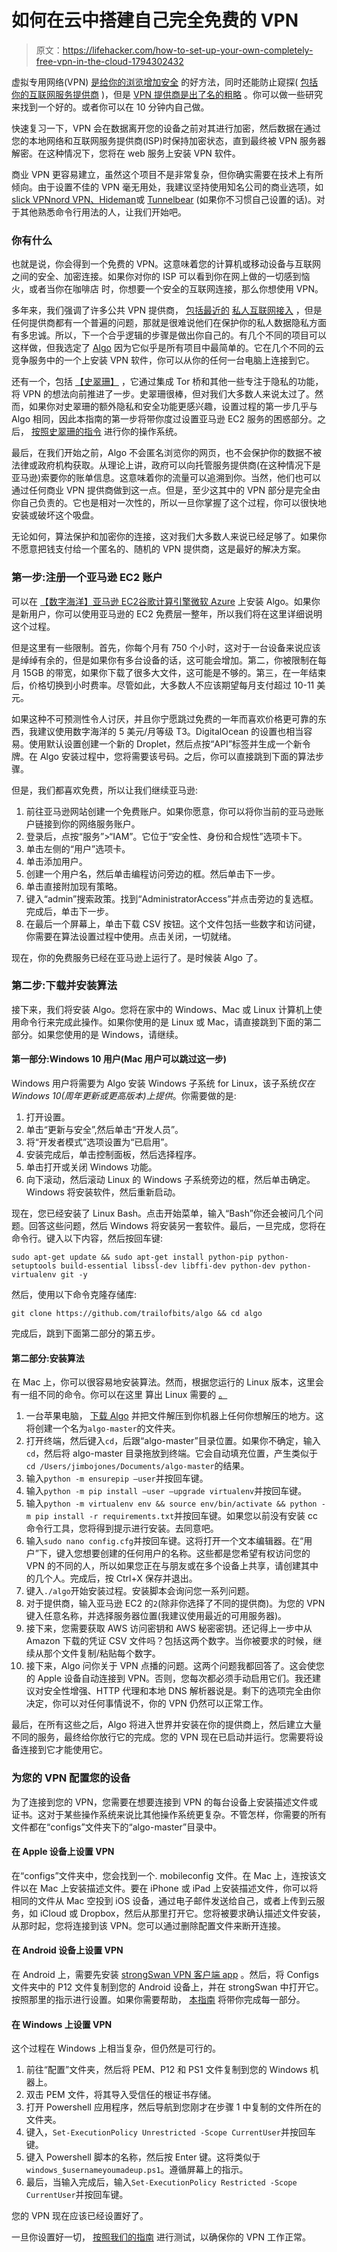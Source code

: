# 如何在云中搭建自己完全免费的 VPN

> 原文：<https://lifehacker.com/how-to-set-up-your-own-completely-free-vpn-in-the-cloud-1794302432>

虚拟专用网络(VPN) [是给你的浏览增加安全](https://lifehacker.com/why-you-should-be-using-a-vpn-and-how-to-choose-one-5940565) 的好方法，同时还能防止窥探( [包括你的互联网服务提供商](http://lifehacker.com/why-is-everyone-talking-about-vpns-1793768312) )，但是 [VPN 提供商是出了名的粗略](https://lifehacker.com/how-do-i-know-if-my-vpn-is-trustworthy-508866499) 。你可以做一些研究来找到一个好的。或者你可以在 10 分钟内自己做。



快速复习一下，VPN 会在数据离开您的设备之前对其进行加密，然后数据在通过您的本地网络和互联网服务提供商(ISP)时保持加密状态，直到最终被 VPN 服务器解密。在这种情况下，您将在 web 服务上安装 VPN 软件。

商业 VPN 更容易建立，虽然这个项目不是非常复杂，但你确实需要在技术上有所倾向。由于设置不佳的 VPN 毫无用处，我建议坚持使用知名公司的商业选项，如[slick VPN](https://www.slickvpn.com/)[nord VPN、](https://nordvpn.com/)[Hideman](https://www.hideman.net/)或 [Tunnelbear](https://www.tunnelbear.com/) (如果你不习惯自己设置的话)。对于其他熟悉命令行用法的人，让我们开始吧。

### 你有什么

也就是说，你会得到一个免费的 VPN。这意味着您的计算机或移动设备与互联网之间的安全、加密连接。如果你对你的 ISP 可以看到你在网上做的一切感到恼火，或者当你在咖啡店 时，你想要一个安全的互联网连接，那么你想使用 VPN。

多年来，我们强调了许多公共 VPN 提供商， [包括最近的](http://gear.lifehacker.com/the-best-vpn-service-is-private-internet-access-1794083573) [私人互联网接入](https://www.privateinternetaccess.com/) ，但是任何提供商都有一个普遍的问题，那就是很难说他们在保护你的私人数据隐私方面有多忠诚。所以，下一个合乎逻辑的步骤是做出你自己的。有几个不同的项目可以这样做，但我选定了 [Algo](https://github.com/trailofbits/algo) 因为它似乎是所有项目中最简单的。它在几个不同的云竞争服务中的一个上安装 VPN 软件，你可以从你的任何一台电脑上连接到它。

还有一个，包括 [【史翠珊】](https://github.com/jlund/streisand) ，它通过集成 Tor 桥和其他一些专注于隐私的功能，将 VPN 的想法向前推进了一步。史翠珊很棒，但对我们大多数人来说太过了。然而，如果你对史翠珊的额外隐私和安全功能更感兴趣，设置过程的第一步几乎与 Algo 相同，因此本指南的第一步将带你度过设置亚马逊 EC2 服务的困惑部分。之后， [按照史翠珊的指令](https://github.com/jlund/streisand) 进行你的操作系统。

最后，在我们开始之前，Algo 不会匿名浏览你的网页，也不会保护你的数据不被法律或政府机构获取。从理论上讲，政府可以向托管服务提供商(在这种情况下是亚马逊)索要你的账单信息。这意味着你的流量可以追溯到你。当然，他们也可以通过任何商业 VPN 提供商做到这一点。但是，至少这其中的 VPN 部分是完全由你自己负责的。它也是相对一次性的，所以一旦你掌握了这个过程，你可以很快地安装或破坏这个吸盘。

无论如何，算法保护和加密你的连接，这对我们大多数人来说已经足够了。如果你不愿意把钱支付给一个匿名的、随机的 VPN 提供商，这是最好的解决方案。



### 第一步:注册一个亚马逊 EC2 账户

可以在 [【数字海洋】](https://www.digitalocean.com/)[亚马逊 EC2](https://aws.amazon.com/ec2/?asc_campaign=InlineText&asc_refurl=https://lifehacker.com/how-to-set-up-your-own-completely-free-vpn-in-the-cloud-1794302432&asc_source=&tag=kinjalifehackerlink-20)[谷歌计算引擎](https://cloud.google.com/compute/)[微软 Azure](https://azure.microsoft.com/en-us/) 上安装 Algo。如果你是新用户，你可以使用亚马逊的 EC2 免费层一整年，所以我们将在这里详细说明这个过程。

但是这里有一些限制。首先，你每个月有 750 个小时，这对于一台设备来说应该是绰绰有余的，但是如果你有多台设备的话，这可能会增加。第二，你被限制在每月 15GB 的带宽，如果你下载了很多大文件，这可能是不够的。第三，在一年结束后，价格切换到小时费率。尽管如此，大多数人不应该期望每月支付超过 10-11 美元。

如果这种不可预测性令人讨厌，并且你宁愿跳过免费的一年而喜欢价格更可靠的东西，我建议使用数字海洋的 5 美元/月等级 T3。DigitalOcean 的设置也相当容易。使用默认设置创建一个新的 Droplet，然后点按“API”标签并生成一个新令牌。在 Algo 安装过程中，您将需要该号码。之后，你可以直接跳到下面的算法步骤。

但是，我们都喜欢免费，所以让我们继续亚马逊:

1.  前往亚马逊网站创建一个免费账户。如果你愿意，你可以将你当前的亚马逊账户链接到你的网络服务账户。
2.  登录后，点按“服务”>“IAM”。它位于“安全性、身份和合规性”选项卡下。
3.  单击左侧的“用户”选项卡。
4.  单击添加用户。
5.  创建一个用户名，然后单击编程访问旁边的框。然后单击下一步。
6.  单击直接附加现有策略。
7.  键入“admin”搜索政策。找到“AdministratorAccess”并点击旁边的复选框。完成后，单击下一步。
8.  在最后一个屏幕上，单击下载 CSV 按钮。这个文件包括一些数字和访问键，你需要在算法设置过程中使用。点击关闭，一切就绪。

现在，你的免费服务已经在亚马逊上运行了。是时候装 Algo 了。

### 第二步:下载并安装算法

接下来，我们将安装 Algo。您将在家中的 Windows、Mac 或 Linux 计算机上使用命令行来完成此操作。如果你使用的是 Linux 或 Mac，请直接跳到下面的第二部分。如果您使用的是 Windows，请继续。

#### 第一部分:Windows 10 用户(Mac 用户可以跳过这一步)

Windows 用户将需要为 Algo 安装 Windows 子系统 for Linux，该子系统*仅在 Windows 10(周年更新或更高版本)上提供*。你需要做的是:

1.  打开设置。
2.  单击“更新与安全”,然后单击“开发人员”。
3.  将“开发者模式”选项设置为“已启用”。
4.  安装完成后，单击控制面板，然后选择程序。
5.  单击打开或关闭 Windows 功能。
6.  向下滚动，然后滚动 Linux 的 Windows 子系统旁边的框，然后单击确定。Windows 将安装软件，然后重新启动。

现在，您已经安装了 Linux Bash。点击开始菜单，输入“Bash”你还会被问几个问题。回答这些问题，然后 Windows 将安装另一套软件。最后，一旦完成，您将在命令行。键入以下内容，然后按回车键:

```
sudo apt-get update && sudo apt-get install python-pip python-setuptools build-essential libssl-dev libffi-dev python-dev python-virtualenv git -y
```

然后，使用以下命令克隆存储库:

```
git clone https://github.com/trailofbits/algo && cd algo
```

完成后，跳到下面第二部分的第五步。

#### 第二部分:安装算法

在 Mac 上，你可以很容易地安装算法。然而，根据您运行的 Linux 版本，这里会有一组不同的命令。你可以在这里 算出 Linux 需要的 [。](https://github.com/trailofbits/algo)

1.  一台苹果电脑， [下载 Algo](https://github.com/trailofbits/algo/archive/master.zip) 并把文件解压到你机器上任何你想解压的地方。这将创建一个名为`algo-master`的文件夹。
2.  打开终端，然后键入`cd`，后跟“algo-master”目录位置。如果你不确定，输入`cd`，然后将 algo-master 目录拖放到终端。它会自动填充位置，产生类似于`cd /Users/jimbojones/Documents/algo-master`的结果。
3.  输入`python -m ensurepip —user`并按回车键。
4.  输入`python -m pip install —user —upgrade virtualenv`并按回车键。
5.  输入`python -m virtualenv env && source env/bin/activate && python -m pip install -r requirements.txt`并按回车键。如果您以前没有安装 cc 命令行工具，您将得到提示进行安装。去同意吧。
6.  输入`sudo nano config.cfg`并按回车键。这将打开一个文本编辑器。在“用户”下，键入您想要创建的任何用户的名称。这些都是您希望有权访问您的 VPN 的不同的人，所以如果您正在与朋友或在多个设备上共享，请创建其中的几个人。完成后，按 Ctrl+X 保存并退出。
7.  键入`./algo`开始安装过程。安装脚本会询问您一系列问题。
8.  对于提供商，输入亚马逊 EC2 的`2`(除非你选择了不同的提供商)。为您的 VPN 键入任意名称，并选择服务器位置(我建议使用最近的可用服务器)。
9.  接下来，您需要获取 AWS 访问密钥和 AWS 秘密密钥。还记得上一步中从 Amazon 下载的凭证 CSV 文件吗？包括这两个数字。当你被要求的时候，继续从那个文件复制/粘贴每个数字。
10.  接下来，Algo 问你关于 VPN 点播的问题。这两个问题我都回答了。这会使您的 Apple 设备自动连接到 VPN。否则，您每次都必须手动启用它们。我还建议对安全性增强、HTTP 代理和本地 DNS 解析器说是。剩下的选项完全由你决定，你可以对任何事情说不，你的 VPN 仍然可以正常工作。

最后，在所有这些之后，Algo 将进入世界并安装在你的提供商上，然后建立大量不同的服务，最终给你放行它的完成。您的 VPN 现在已启动并运行。您需要将设备连接到它才能使用它。

### 为您的 VPN 配置您的设备

为了连接到您的 VPN，您需要在想要连接到 VPN 的每台设备上安装描述文件或证书。这对于某些操作系统来说比其他操作系统更复杂。不管怎样，你需要的所有文件都在“configs”文件夹下的“algo-master”目录中。

#### 在 Apple 设备上设置 VPN

在“configs”文件夹中，您会找到一个. mobileconfig 文件。在 Mac 上，连按该文件以在 Mac 上安装描述文件。要在 iPhone 或 iPad 上安装描述文件，你可以将相同的文件从 Mac 空投到 iOS 设备，通过电子邮件发送给自己，或者上传到云服务，如 iCloud 或 Dropbox，然后从那里打开它。您将被要求确认描述文件安装，从那时起，您将连接到该 VPN。您可以通过删除配置文件来断开连接。

#### 在 Android 设备上设置 VPN

在 Android 上，需要先安装 [strongSwan VPN 客户端 app](https://play.google.com/store/apps/details?id=org.strongswan.android) 。然后，将 Configs 文件夹中的 P12 文件复制到您的 Android 设备上，并在 strongSwan 中打开它。按照那里的指示进行设置。如果你需要帮助， [本指南](https://github.com/trailofbits/algo/blob/master/docs/client-android.md) 将带你完成每一部分。

#### 在 Windows 上设置 VPN

这个过程在 Windows 上相当复杂，但仍然是可行的。

1.  前往“配置”文件夹，然后将 PEM、P12 和 PS1 文件复制到您的 Windows 机器上。
2.  双击 PEM 文件，将其导入受信任的根证书存储。
3.  打开 Powershell 应用程序，然后导航到您刚才在步骤 1 中复制的文件所在的文件夹。
4.  键入，`Set-ExecutionPolicy Unrestricted -Scope CurrentUser`并按回车键。
5.  键入 Powershell 脚本的名称，然后按 Enter 键。这将类似于`windows_$usernameyoumadeup.ps1`。遵循屏幕上的指示。
6.  最后，当输入完成后，输入`Set-ExecutionPolicy Restricted -Scope CurrentUser`并按回车键。

您的 VPN 现在应该已经设置好了。

一旦你设置好一切， [按照我们的指南](https://lifehacker.com/how-to-see-if-your-vpn-is-leaking-your-ip-address-and-1685180082) 进行测试，以确保你的 VPN 工作正常。